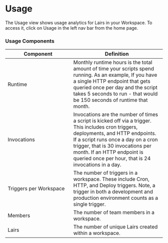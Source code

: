 # Usage

The Usage view shows usage analytics for Lairs in your Workspace. To access it, click on Usage in the left nav bar from the home page.

### Usage Components

<table><thead><tr><th width="194">Component</th><th>Definition</th></tr></thead><tbody><tr><td>Runtime</td><td>Monthly runtime hours is the total amount of time your scripts spend running. As an example, If you have a single HTTP endpoint that gets queried once per day and the script takes 5 seconds to run - that would be 150 seconds of runtime that month.</td></tr><tr><td>Invocations</td><td>Invocations are the number of times a script is kicked off via a trigger. This includes cron triggers, deployments, and HTTP endpoints. If a script runs once a day on a cron trigger, that is 30 invocations per month. If an HTTP endpoint is queried once per hour, that is 24 invocations in a day. </td></tr><tr><td>Triggers per Workspace</td><td>The number of triggers in a workspace. These include Cron, HTTP, and Deploy triggers. Note, a trigger in both a development and production environment counts as a single trigger. </td></tr><tr><td>Members</td><td>The number of team members in a workspace. </td></tr><tr><td>Lairs</td><td>The number of unique Lairs created within a workspace.</td></tr></tbody></table>
